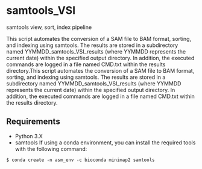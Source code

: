 # samtools_VSI
samtools view, sort, index pipeline

This script automates the conversion of a SAM file to BAM format, sorting, and indexing using samtools. The results are stored in a subdirectory named YYMMDD_samtools_VSI_results (where YYMMDD represents the current date) within the specified output directory. In addition, the executed commands are logged in a file named CMD.txt within the results directory.This script automates the conversion of a SAM file to BAM format, sorting, and indexing using samtools. The results are stored in a subdirectory named YYMMDD_samtools_VSI_results (where YYMMDD represents the current date) within the specified output directory. In addition, the executed commands are logged in a file named CMD.txt within the results directory.

## Requirements
- Python 3.X
- samtools
If using a conda environment, you can install the required tools with the following command:
```
$ conda create -n asm_env -c bioconda minimap2 samtools
```
